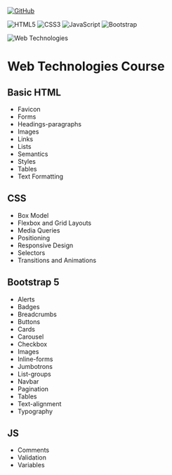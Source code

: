 <a href='https://github.com/hafsamaryam08' target="_blank"><img alt='GitHub' src='https://img.shields.io/badge/github-100000?style=for-the-badge&logo=GitHub&logoColor=white&labelColor=black&color=black'/></a>

![HTML5](https://img.shields.io/badge/html5-%23E34F26.svg?style=for-the-badge&logo=html5&logoColor=white)
![CSS3](https://img.shields.io/badge/css3-%231572B6.svg?style=for-the-badge&logo=css3&logoColor=white)
![JavaScript](https://img.shields.io/badge/javascript-%23323330.svg?style=for-the-badge&logo=javascript&logoColor=%23F7DF1E)
![Bootstrap](https://img.shields.io/badge/bootstrap-%238511FA.svg?style=for-the-badge&logo=bootstrap&logoColor=white)

![Web Technologies](https://img.shields.io/badge/Web%20Technologies-Course-Green?labelColor=Gray&style=flat)


# Web Technologies Course

## Basic HTML 
* Favicon
* Forms
* Headings-paragraphs
* Images
* Links
* Lists
* Semantics
* Styles
* Tables
* Text Formatting


## CSS
* Box Model
* Flexbox and Grid Layouts
* Media Queries
* Positioning
* Responsive Design
* Selectors
* Transitions and Animations


## Bootstrap 5 
  - Alerts
  - Badges
  - Breadcrumbs
  - Buttons
  - Cards
  - Carousel
  - Checkbox
  - Images
  - Inline-forms
  - Jumbotrons
  - List-groups
  - Navbar
  - Pagination
  - Tables
  - Text-alignment
  - Typography


## JS
  - Comments
  - Validation
  - Variables
